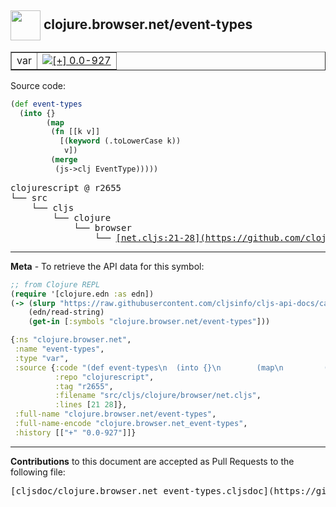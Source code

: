 ## <img width="48px" valign="middle" src="http://i.imgur.com/Hi20huC.png"> clojure.browser.net/event-types

 <table border="1">
<tr>

<td>var</td>
<td><a href="https://github.com/cljsinfo/cljs-api-docs/tree/0.0-927"><img valign="middle" alt="[+] 0.0-927" src="https://img.shields.io/badge/+-0.0--927-lightgrey.svg"></a> </td>
</tr>
</table>






Source code:

```clj
(def event-types
  (into {}
        (map
         (fn [[k v]]
           [(keyword (.toLowerCase k))
            v])
         (merge
          (js->clj EventType)))))
```

 <pre>
clojurescript @ r2655
└── src
    └── cljs
        └── clojure
            └── browser
                └── <ins>[net.cljs:21-28](https://github.com/clojure/clojurescript/blob/r2655/src/cljs/clojure/browser/net.cljs#L21-L28)</ins>
</pre>


---

__Meta__ - To retrieve the API data for this symbol:

```clj
;; from Clojure REPL
(require '[clojure.edn :as edn])
(-> (slurp "https://raw.githubusercontent.com/cljsinfo/cljs-api-docs/catalog/cljs-api.edn")
    (edn/read-string)
    (get-in [:symbols "clojure.browser.net/event-types"]))
```

```clj
{:ns "clojure.browser.net",
 :name "event-types",
 :type "var",
 :source {:code "(def event-types\n  (into {}\n        (map\n         (fn [[k v]]\n           [(keyword (.toLowerCase k))\n            v])\n         (merge\n          (js->clj EventType)))))",
          :repo "clojurescript",
          :tag "r2655",
          :filename "src/cljs/clojure/browser/net.cljs",
          :lines [21 28]},
 :full-name "clojure.browser.net/event-types",
 :full-name-encode "clojure.browser.net_event-types",
 :history [["+" "0.0-927"]]}

```

---

__Contributions__ to this document are accepted as Pull Requests to the following file:

 <pre>
[cljsdoc/clojure.browser.net_event-types.cljsdoc](https://github.com/cljsinfo/cljs-api-docs/blob/master/cljsdoc/clojure.browser.net_event-types.cljsdoc)
</pre>


